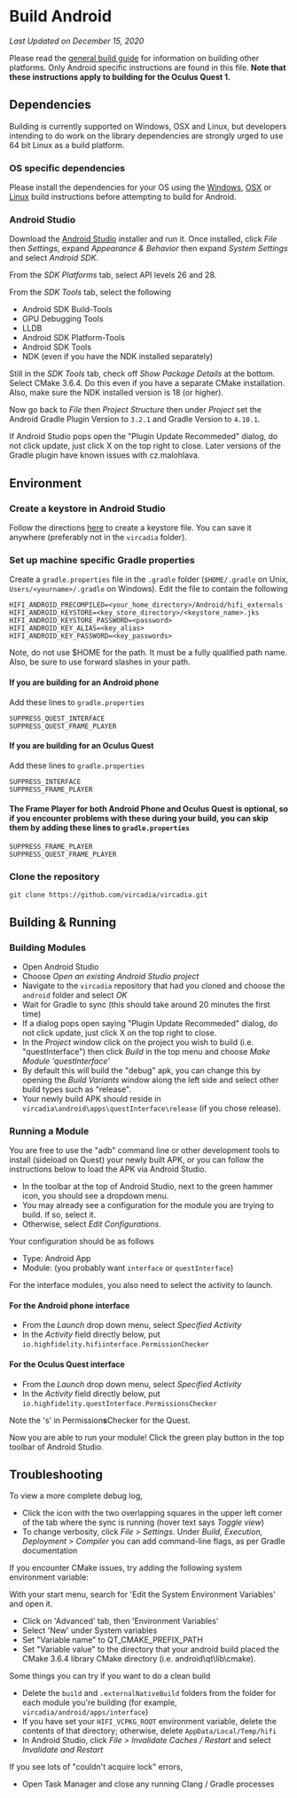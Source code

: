# Build Android

*Last Updated on December 15, 2020*

Please read the [general build guide](BUILD.md) for information on building other platforms. Only Android specific instructions are found in this file. **Note that these instructions apply to building for the Oculus Quest 1.**

## Dependencies

Building is currently supported on Windows, OSX and Linux, but developers intending to do work on the library dependencies are strongly urged to use 64 bit Linux as a build platform.

### OS specific dependencies

Please install the dependencies for your OS using the [Windows](BUILD_WIN.md), [OSX](BUILD_OSX.md) or [Linux](BUILD_LINUX.md) build instructions before attempting to build for Android.

### Android Studio

Download the [Android Studio](https://developer.android.com/studio/index.html) installer and run it. Once installed, click _File_ then _Settings_, expand _Appearance & Behavior_ then expand _System Settings_ and select _Android SDK_. 

From the _SDK Platforms_ tab, select API levels 26 and 28.  

From the _SDK Tools_ tab, select the following

* Android SDK Build-Tools
* GPU Debugging Tools
* LLDB 
* Android SDK Platform-Tools
* Android SDK Tools
* NDK (even if you have the NDK installed separately)

Still in the _SDK Tools_ tab, check off _Show Package Details_ at the bottom. Select CMake 3.6.4. Do this even if you have a separate CMake installation.  Also, make sure the NDK installed version is 18 (or higher).

Now go back to _File_ then _Project Structure_ then under _Project_ set the Android Gradle Plugin Version to `3.2.1` and Gradle Version to `4.10.1`.

If Android Studio pops open the "Plugin Update Recommeded" dialog, do not click update, just click X on the top right to close.  Later versions of the Gradle plugin have known issues with cz.malohlava.

## Environment

### Create a keystore in Android Studio
Follow the directions [here](https://developer.android.com/studio/publish/app-signing#generate-key) to create a keystore file. You can save it anywhere (preferably not in the `vircadia` folder).

### Set up machine specific Gradle properties

Create a `gradle.properties` file in the `.gradle` folder (`$HOME/.gradle` on Unix, `Users/<yourname>/.gradle` on Windows). Edit the file to contain the following

    HIFI_ANDROID_PRECOMPILED=<your_home_directory>/Android/hifi_externals
    HIFI_ANDROID_KEYSTORE=<key_store_directory>/<keystore_name>.jks
    HIFI_ANDROID_KEYSTORE_PASSWORD=<password>
    HIFI_ANDROID_KEY_ALIAS=<key_alias>
    HIFI_ANDROID_KEY_PASSWORD=<key_passwords>

Note, do not use $HOME for the path. It must be a fully qualified path name. Also, be sure to use forward slashes in your path.

#### If you are building for an Android phone

Add these lines to `gradle.properties`

    SUPPRESS_QUEST_INTERFACE
    SUPPRESS_QUEST_FRAME_PLAYER

#### If you are building for an Oculus Quest

Add these lines to `gradle.properties`

    SUPPRESS_INTERFACE
    SUPPRESS_FRAME_PLAYER


#### The Frame Player for both Android Phone and Oculus Quest is optional, so if you encounter problems with these during your build, you can skip them by adding these lines to `gradle.properties`

    SUPPRESS_FRAME_PLAYER
    SUPPRESS_QUEST_FRAME_PLAYER

### Clone the repository

`git clone https://github.com/vircadia/vircadia.git`

## Building & Running

### Building Modules

* Open Android Studio
* Choose _Open an existing Android Studio project_
* Navigate to the `vircadia` repository that had you cloned and choose the `android` folder and select _OK_
* Wait for Gradle to sync (this should take around 20 minutes the first time)
* If a dialog pops open saying "Plugin Update Recommeded" dialog, do not click update, just click X on the top right to close.
* In the _Project_ window click on the project you wish to build (i.e. "questInterface") then click _Build_ in the top menu and choose _Make Module 'questInterface'_
* By default this will build the "debug" apk, you can change this by opening the _Build Variants_ window along the left side and select other build types such as "release".
* Your newly build APK should reside in `vircadia\android\apps\questInterface\release` (if you chose release).

### Running a Module

You are free to use the "adb" command line or other development tools to install (sideload on Quest) your newly built APK, or you can follow the instructions below to load the APK via Android Studio.  

* In the toolbar at the top of Android Studio, next to the green hammer icon, you should see a dropdown menu.
* You may already see a configuration for the module you are trying to build. If so, select it. 
* Otherwise, select _Edit Configurations_.

Your configuration should be as follows

* Type: Android App
* Module: <your module> (you probably want `interface` or `questInterface`)

For the interface modules, you also need to select the activity to launch. 

#### For the Android phone interface

* From the _Launch_ drop down menu, select _Specified Activity_
* In the _Activity_ field directly below, put `io.highfidelity.hifiinterface.PermissionChecker`

#### For the Oculus Quest interface

* From the _Launch_ drop down menu, select _Specified Activity_
* In the _Activity_ field directly below, put `io.highfidelity.questInterface.PermissionsChecker`

Note the 's' in Permission**s**Checker for the Quest.

Now you are able to run your module! Click the green play button in the top toolbar of Android Studio.

## Troubleshooting

To view a more complete debug log,

* Click the icon with the two overlapping squares in the upper left corner of the tab where the sync is running (hover text says _Toggle view_)
* To change verbosity, click _File > Settings_. Under _Build, Execution, Deployment > Compiler_ you can add command-line flags, as per Gradle documentation

If you encounter CMake issues, try adding the following system environment variable:

With your start menu, search for 'Edit the System Environment Variables' and open it.
* Click on 'Advanced' tab, then 'Environment Variables'
* Select 'New' under System variables
* Set "Variable name" to QT_CMAKE_PREFIX_PATH
* Set "Variable value" to the directory that your android build placed the CMake 3.6.4 library CMake directory (i.e. android\qt\lib\cmake).

Some things you can try if you want to do a clean build
 
* Delete the `build` and `.externalNativeBuild` folders from the folder for each module you're building (for example, `vircadia/android/apps/interface`)
* If you have set your `HIFI_VCPKG_ROOT` environment variable, delete the contents of that directory; otherwise, delete `AppData/Local/Temp/hifi`
* In Android Studio, click _File > Invalidate Caches / Restart_ and select _Invalidate and Restart_

If you see lots of "couldn't acquire lock" errors,
* Open Task Manager and close any running Clang / Gradle processes
